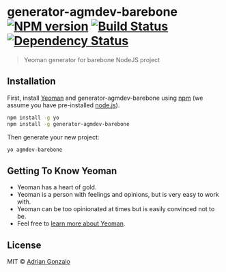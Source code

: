 # generator-agmdev-barebone [![NPM version][npm-image]][npm-url] [![Build Status][travis-image]][travis-url] [![Dependency Status][daviddm-image]][daviddm-url]
> Yeoman generator for barebone NodeJS project

## Installation

First, install [Yeoman](http://yeoman.io) and generator-agmdev-barebone using [npm](https://www.npmjs.com/) (we assume you have pre-installed [node.js](https://nodejs.org/)).

```bash
npm install -g yo
npm install -g generator-agmdev-barebone
```

Then generate your new project:

```bash
yo agmdev-barebone
```

## Getting To Know Yeoman

 * Yeoman has a heart of gold.
 * Yeoman is a person with feelings and opinions, but is very easy to work with.
 * Yeoman can be too opinionated at times but is easily convinced not to be.
 * Feel free to [learn more about Yeoman](http://yeoman.io/).

## License

MIT © [Adrian Gonzalo](https://agm-dev.ninja)


[npm-image]: https://badge.fury.io/js/generator-agmdev-barebone.svg
[npm-url]: https://npmjs.org/package/generator-agmdev-barebone
[travis-image]: https://travis-ci.com/agm-dev/generator-agmdev-barebone.svg?branch=master
[travis-url]: https://travis-ci.com/agm-dev/generator-agmdev-barebone
[daviddm-image]: https://david-dm.org/agm-dev/generator-agmdev-barebone.svg?theme=shields.io
[daviddm-url]: https://david-dm.org/agm-dev/generator-agmdev-barebone
